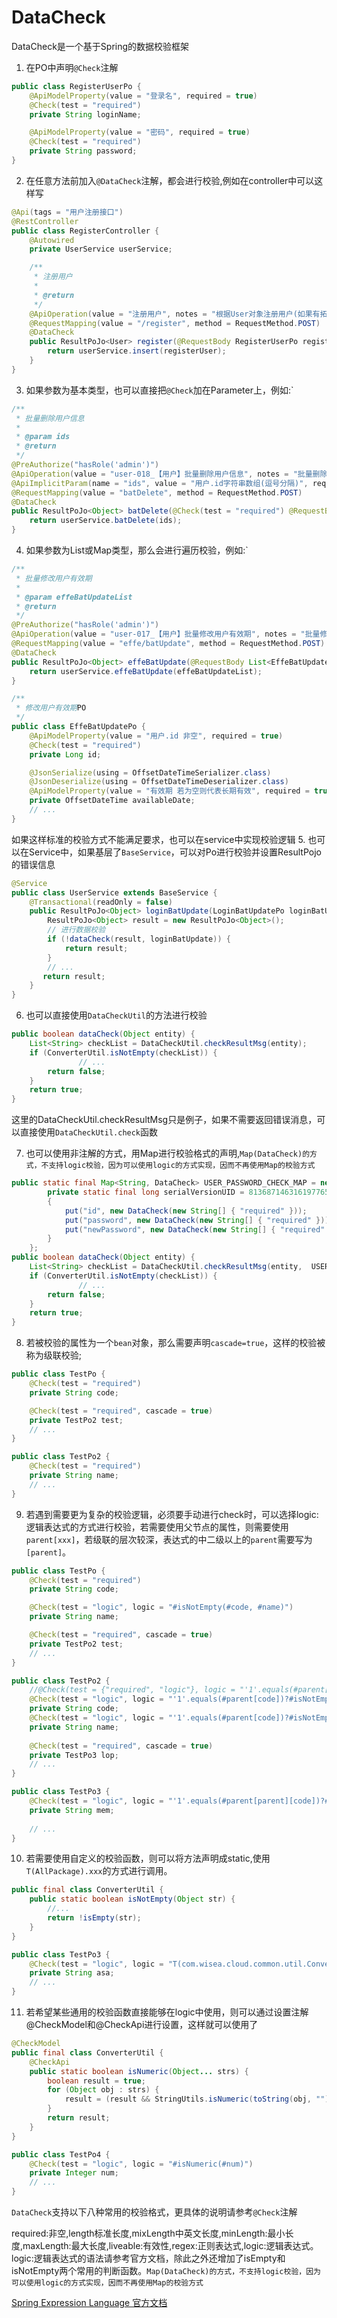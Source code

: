 # DataCheck
DataCheck是一个基于Spring的数据校验框架

1. 在PO中声明`@Check`注解
``` java
public class RegisterUserPo {
    @ApiModelProperty(value = "登录名", required = true)
    @Check(test = "required")
    private String loginName;

    @ApiModelProperty(value = "密码", required = true)
    @Check(test = "required")
    private String password;
}
```
2. 在任意方法前加入`@DataCheck`注解，都会进行校验,例如在controller中可以这样写
``` java
@Api(tags = "用户注册接口")
@RestController
public class RegisterController {
    @Autowired
    private UserService userService;

    /**
     * 注册用户
     * 
     * @return
     */
    @ApiOperation(value = "注册用户", notes = "根据User对象注册用户(如果有拓展表，需要在extend中设置)")
    @RequestMapping(value = "/register", method = RequestMethod.POST)
    @DataCheck
    public ResultPoJo<User> register(@RequestBody RegisterUserPo registerUser) {
        return userService.insert(registerUser);
    }
}
```
3. 如果参数为基本类型，也可以直接把`@Check`加在Parameter上，例如:`
``` java
/**
 * 批量删除用户信息
 * 
 * @param ids
 * @return
 */
@PreAuthorize("hasRole('admin')")
@ApiOperation(value = "user-018_【用户】批量删除用户信息", notes = "批量删除用户信息，权限：ROLE_admin")
@ApiImplicitParam(name = "ids", value = "用户.id字符串数组(逗号分隔)", required = true, dataType = "String")
@RequestMapping(value = "batDelete", method = RequestMethod.POST)
@DataCheck
public ResultPoJo<Object> batDelete(@Check(test = "required") @RequestBody String ids) {
	return userService.batDelete(ids);
}
```
4. 如果参数为List或Map类型，那么会进行遍历校验，例如:`
``` java
/**
 * 批量修改用户有效期
 * 
 * @param effeBatUpdateList
 * @return
 */
@PreAuthorize("hasRole('admin')")
@ApiOperation(value = "user-017_【用户】批量修改用户有效期", notes = "批量修改用户有效期，权限：ROLE_admin")
@RequestMapping(value = "effe/batUpdate", method = RequestMethod.POST)
@DataCheck
public ResultPoJo<Object> effeBatUpdate(@RequestBody List<EffeBatUpdatePo> effeBatUpdateList) {
	return userService.effeBatUpdate(effeBatUpdateList);
}
```
``` java
/**
 * 修改用户有效期PO
 */
public class EffeBatUpdatePo {
    @ApiModelProperty(value = "用户.id 非空", required = true)
    @Check(test = "required")
    private Long id;

    @JsonSerialize(using = OffsetDateTimeSerializer.class)
    @JsonDeserialize(using = OffsetDateTimeDeserializer.class)
    @ApiModelProperty(value = "有效期 若为空则代表长期有效", required = true)
    private OffsetDateTime availableDate;
	// ...
}
```
如果这样标准的校验方式不能满足要求，也可以在service中实现校验逻辑
5. 也可以在Service中，如果基层了`BaseService`，可以对Po进行校验并设置ResultPojo的错误信息
``` java
@Service
public class UserService extends BaseService {
    @Transactional(readOnly = false)
    public ResultPoJo<Object> loginBatUpdate(LoginBatUpdatePo loginBatUpdate) {
        ResultPoJo<Object> result = new ResultPoJo<Object>();
        // 进行数据校验
        if (!dataCheck(result, loginBatUpdate)) {
            return result;
        }
        // ...
       return result;
	}
}
```
6.  也可以直接使用`DataCheckUtil`的方法进行校验
``` java
public boolean dataCheck(Object entity) {
	List<String> checkList = DataCheckUtil.checkResultMsg(entity);
	if (ConverterUtil.isNotEmpty(checkList)) {
               // ...
		return false;
	}
	return true;
}
```
这里的DataCheckUtil.checkResultMsg只是例子，如果不需要返回错误消息，可以直接使用`DataCheckUtil.check`函数

7. 也可以使用非注解的方式，用Map进行校验格式的声明,`Map(DataCheck)的方式，不支持logic校验，因为可以使用logic的方式实现，因而不再使用Map的校验方式`
``` java
public static final Map<String, DataCheck> USER_PASSWORD_CHECK_MAP = new HashMap<String, DataCheck>() {
        private static final long serialVersionUID = 8136871463161977654L;
        {
            put("id", new DataCheck(new String[] { "required" }));
            put("password", new DataCheck(new String[] { "required" }));
            put("newPassword", new DataCheck(new String[] { "required" }));
        }
    };
public boolean dataCheck(Object entity) {
	List<String> checkList = DataCheckUtil.checkResultMsg(entity,  USER_PASSWORD_CHECK_MAP);
	if (ConverterUtil.isNotEmpty(checkList)) {
               // ...
		return false;
	}
	return true;
}
```
8. 若被校验的属性为一个`bean`对象，那么需要声明`cascade=true`，这样的校验被称为级联校验;
``` java
public class TestPo {
    @Check(test = "required")
    private String code;

    @Check(test = "required", cascade = true)
    private TestPo2 test;
	// ...
}
```
``` java
public class TestPo2 {
    @Check(test = "required")
    private String name;
	// ...
}
```
9. 若遇到需要更为复杂的校验逻辑，必须要手动进行check时，可以选择logic:逻辑表达式的方式进行校验，若需要使用父节点的属性，则需要使用`parent[xxx]`，若级联的层次较深，表达式的中二级以上的`parent`需要写为`[parent]`。
``` java
public class TestPo {
    @Check(test = "required")
    private String code;

    @Check(test = "logic", logic = "#isNotEmpty(#code, #name)")
    private String name;

    @Check(test = "required", cascade = true)
    private TestPo2 test;
	// ...
}
```
``` java
public class TestPo2 {
    //@Check(test = {"required", "logic"}, logic = "'1'.equals(#parent[code])") // 必填且parent.code=1
    @Check(test = "logic", logic = "'1'.equals(#parent[code])?#isNotEmpty(#code):true") // parent.code=1时则该项必填
    private String code;
    @Check(test = "logic", logic = "'1'.equals(#parent[code])?#isNotEmpty(#name):true")
    private String name;
    
    @Check(test = "required", cascade = true)
    private TestPo3 lop;
	// ...
}
```
``` java
public class TestPo3 {
    @Check(test = "logic", logic = "'1'.equals(#parent[parent][code])?#isNotEmpty(#mem):true")
    private String mem;
	
	// ...
}
```
10. 若需要使用自定义的校验函数，则可以将方法声明成static,使用`T(AllPackage).xxx`的方式进行调用。
``` java
public final class ConverterUtil {
    public static boolean isNotEmpty(Object str) {
	    //...
        return !isEmpty(str);
    }
}
```
``` java
public class TestPo3 {
    @Check(test = "logic", logic = "T(com.wisea.cloud.common.util.ConverterUtil).isNotEmpty(#asa)")
    private String asa;
	// ...
}
```
11. 若希望某些通用的校验函数直接能够在logic中使用，则可以通过设置注解@CheckModel和@CheckApi进行设置，这样就可以使用了
``` java
@CheckModel
public final class ConverterUtil {
    @CheckApi
    public static boolean isNumeric(Object... strs) {
        boolean result = true;
        for (Object obj : strs) {
            result = (result && StringUtils.isNumeric(toString(obj, "")));
        }
        return result;
    }
}
```
``` java
public class TestPo4 {
    @Check(test = "logic", logic = "#isNumeric(#num)")
    private Integer num;
	// ...
}
```

`DataCheck`支持以下八种常用的校验格式，更具体的说明请参考`@Check`注解

required:非空,length标准长度,mixLength中英文长度,minLength:最小长度,maxLength:最大长度,liveable:有效性,regex:正则表达式,logic:逻辑表达式。logic:逻辑表达式的语法请参考官方文档，除此之外还增加了isEmpty和isNotEmpty两个常用的判断函数。`Map(DataCheck)的方式，不支持logic校验，因为可以使用logic的方式实现，因而不再使用Map的校验方式`

[Spring Expression Language 官方文档](https://docs.spring.io/spring/docs/current/spring-framework-reference/core.html#expressions)
